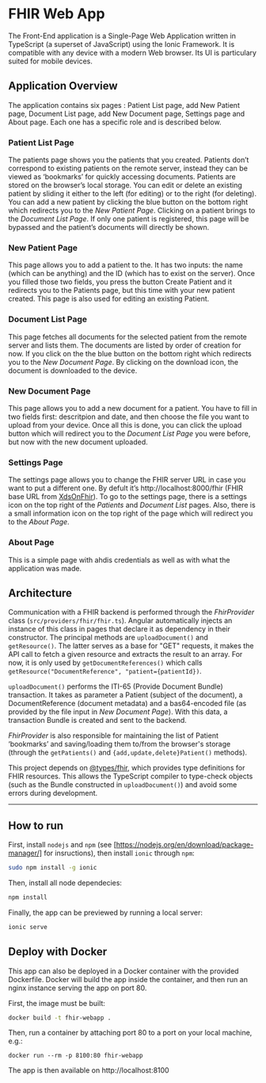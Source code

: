 # FHIR Web App

The Front-End application is a Single-Page Web Application written in TypeScript (a superset of JavaScript) using the Ionic Framework. It is compatible with any device with a modern Web browser. Its UI is particulary suited for mobile devices.

## Application Overview
The application contains six pages : Patient List page, add New Patient page, Document List page, add New Document page, Settings page and About page. Each one has a specific role and is described below.

### Patient List Page
The patients page shows you the patients that you created. Patients don’t correspond to existing patients on the remote server, instead they can be viewed as ‘bookmarks’ for quickly accessing documents. Patients are stored on the browser’s local storage. You can edit or delete an existing patient by sliding it either to the left (for editing) or to the right (for deleting). You can add a new patient by clicking the blue button on the bottom right which redirects you to the *New Patient Page*.
Clicking on a patient brings to the *Document List Page*.
If only one patient is registered, this page will be bypassed and the patient’s documents will directly be shown.

### New Patient Page
This page allows you to add a patient to the. It has two inputs: the name (which can be anything) and the ID (which has to exist on the server). Once you filled those two fields, you press the button Create Patient and it redirects you to the Patients page, but this time with your new patient created.
This page is also used for editing an existing Patient.

### Document List Page
This page fetches all documents for the selected patient from the remote server and lists them. The documents are listed by order of creation for now. If you click on the the blue button on the bottom right which redirects you to the *New Document Page*. By clicking on the download icon, the document is downloaded to the device.

### New Document Page
This page allows you to add a new document for a patient. You have to fill in two fields first:
descritpion and date, and then choose the file you want to upload from your device. Once all this is done, you can click the upload button which will redirect you to the *Document List Page* you were before, but now with the new document uploaded.

### Settings Page
The settings page allows you to change the FHIR server URL in case you want to put a different
one. By defult it’s http://localhost:8000/fhir (FHIR base URL from [XdsOnFhir](https://github.com/ahdis/XDSonFHIR)). To go to the settings page, there is a settings icon on the top right of the *Patients* and *Document List* pages. Also, there is a small information icon on the top right of the page which will redirect you to the *About Page*.

### About Page
This is a simple page with ahdis credentials as well as with what the application was made.

## Architecture
Communication with a FHIR backend is performed through the *FhirProvider* class (`src/providers/fhir/fhir.ts`). Angular automatically injects an instance of this class in pages that declare it as dependency in their constructor. The principal methods are `uploadDocument()` and `getResource()`. The latter serves as a base for "GET" requests, it makes the API call to fetch a given resource and extracts the result to an array. For now, it is only used by `getDocumentReferences()` which calls `getResource("DocumentReference", "patient={patientId})`.

`uploadDocument()` performs the ITI-65 (Provide Document Bundle) transaction. It takes as parameter a Patient (subject of the document), a DocumentReference (document metadata) and a bas64-encoded file (as provided by the file input in *New Document Page*). With this data, a transaction Bundle is created and sent to the backend.

*FhirProvider* is also responsible for maintaining the list of Patient ‘bookmarks’ and saving/loading them to/from the browser's storage (through the `getPatients()` and `{add,update,delete}Patient()` methods).

This project depends on [@types/fhir](https://www.npmjs.com/package/@types/fhir), which provides type definitions for FHIR resources. This allows the TypeScript compiler to type-check objects (such as the Bundle constructed in `uploadDocument()`) and avoid some errors during development.

---

## How to run
First, install `nodejs` and `npm` (see [https://nodejs.org/en/download/package-manager/] for insructions), then install `ionic` through `npm`:
```bash
sudo npm install -g ionic
```

Then, install all node dependecies:
```bash
npm install
```

Finally, the app can be previewed by running a local server:
```bash
ionic serve
```

## Deploy with Docker
This app can also be deployed in a Docker container with the provided Dockerfile. Docker will build the app inside the container, and then run an nginx instance serving the app on port 80.

First, the image must be built:
```bash
docker build -t fhir-webapp .
```

Then, run a container by attaching port 80 to a port on your local machine, e.g.:
```
docker run --rm -p 8100:80 fhir-webapp
```

The app is then available on http://localhost:8100
